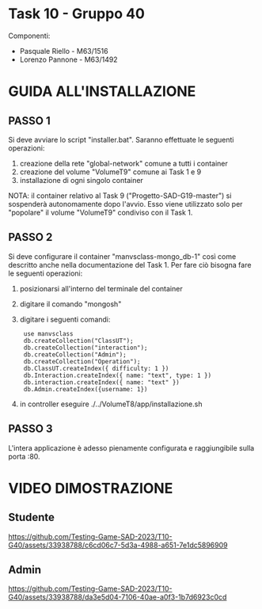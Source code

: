 # Task 10 - Gruppo 40
Componenti:
- Pasquale Riello - M63/1516
- Lorenzo Pannone - M63/1492

# GUIDA ALL'INSTALLAZIONE

## PASSO 1
Si deve avviare lo script "installer.bat". Saranno effettuate le seguenti operazioni:
1) creazione della rete "global-network" comune a tutti i container
2) creazione del volume "VolumeT9" comune ai Task 1 e 9
3) installazione di ogni singolo container

NOTA: il container relativo al Task 9 ("Progetto-SAD-G19-master") si sospenderà autonomamente dopo l'avvio. Esso viene utilizzato solo per "popolare" il volume "VolumeT9" condiviso con il Task 1.

## PASSO 2
Si deve configurare il container "manvsclass-mongo_db-1" così come descritto anche nella documentazione del Task 1.
Per fare ciò bisogna fare le seguenti operazioni:
1) posizionarsi all'interno del terminale del container
2) digitare il comando "mongosh"
3) digitare i seguenti comandi:

        use manvsclass
        db.createCollection("ClassUT");
        db.createCollection("interaction");
        db.createCollection("Admin");
        db.createCollection("Operation");
        db.ClassUT.createIndex({ difficulty: 1 })
        db.Interaction.createIndex({ name: "text", type: 1 })
        db.interaction.createIndex({ name: "text" })
        db.Admin.createIndex({username: 1})


4) in controller eseguire ./../VolumeT8/app/installazione.sh
## PASSO 3
L'intera applicazione è adesso pienamente configurata e raggiungibile sulla porta :80.

# VIDEO DIMOSTRAZIONE
## Studente


https://github.com/Testing-Game-SAD-2023/T10-G40/assets/33938788/c6cd06c7-5d3a-4988-a651-7e1dc5896909



## Admin

https://github.com/Testing-Game-SAD-2023/T10-G40/assets/33938788/da3e5d04-7106-40ae-a0f3-1b7d6923c0cd
